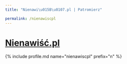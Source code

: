 ```yaml
---
title: "Nienawi\u015B\u0107.pl | Patromierz"

permalink: /nienawiscpl
---
```


# [Nienawiść.pl](https://patronite.pl/nienawiscpl)

{% include profile.md name="nienawiscpl" prefix="n" %}
